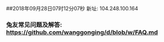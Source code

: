 ##2018年09月28日07时12分07秒 新址: 104.248.100.164
### 兔友常见问题及解答: https://github.com/wanggonging/d/blob/w/FAQ.md
